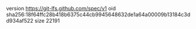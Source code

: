version https://git-lfs.github.com/spec/v1
oid sha256:18f64ffc28b418b6375c44cb9945648632de1a64a00009b13184c3dd934af522
size 22191
